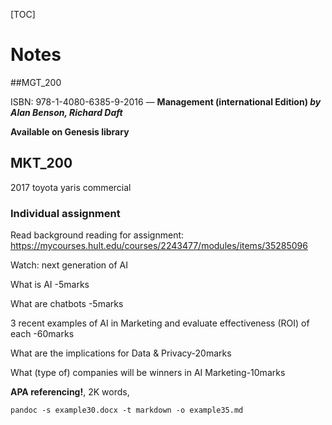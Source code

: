[TOC]

# Notes

##MGT_200

ISBN: 978-1-4080-6385-9-2016 — **Management (international Edition) *by Alan Benson, Richard Daft***

**Available on Genesis library**



## MKT_200

2017 toyota yaris commercial

### Individual assignment

Read background reading for assignment: https://mycourses.hult.edu/courses/2243477/modules/items/35285096

Watch: next generation of AI

What is AI -5marks

What are chatbots -5marks

3 recent examples of AI in Marketing and evaluate effectiveness (ROI) of each -60marks

What are the implications for Data & Privacy-20marks

What (type of) companies will be winners in AI Marketing-10marks

**APA referencing!**, 2K words, 



```
pandoc -s example30.docx -t markdown -o example35.md
```